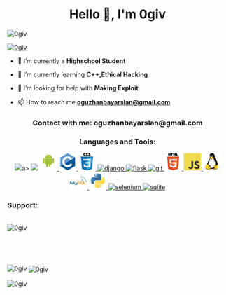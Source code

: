 <h1 align="center">Hello 👋, I'm 0giv</h1>

<p align="left"> <img src="https://komarev.com/ghpvc/?username=0giv&label=Profile%20views&color=0e75b6&style=flat" alt="0giv" /> </p>

<p align="left"> <a href="https://github.com/ryo-ma/github-profile-trophy"><img src="https://github-profile-trophy.vercel.app/?username=0giv" alt="0giv" /></a> </p>

- 🔭 I’m currently a **Highschool Student**

- 🌱 I’m currently learning **C++,Ethical Hacking**

- 🤝 I’m looking for help with **Making Exploit**

- 📫 How to reach me **oguzhanbayarslan@gmail.com**

<h3 align="center">Contact with me: oguzhanbayarslan@gmail.com</h3>
<p align="left">
</p>

<h3 align="center">Languages and Tools:</h3>
<p align="center"><a href="https://www.maltego.com/"> <img src="https://www.maltego.com/img/maltego-logo.svg" /></a>a> <a href="https://nmap.org/" target="_blank"><img src="https://nmap.org/images/sitelogo.png" /></a> <a href="https://developer.android.com" target="_blank" rel="noreferrer"> <img src="https://raw.githubusercontent.com/devicons/devicon/master/icons/android/android-original-wordmark.svg" alt="android" width="40" height="40"/> </a> <a href="https://www.cprogramming.com/" target="_blank" rel="noreferrer"> <img src="https://raw.githubusercontent.com/devicons/devicon/master/icons/c/c-original.svg" alt="c" width="40" height="40"/> </a> <a href="https://www.w3schools.com/css/" target="_blank" rel="noreferrer"> <img src="https://raw.githubusercontent.com/devicons/devicon/master/icons/css3/css3-original-wordmark.svg" alt="css3" width="40" height="40"/> </a> <a href="https://www.djangoproject.com/" target="_blank" rel="noreferrer"> <img src="https://cdn.worldvectorlogo.com/logos/django.svg" alt="django" width="40" height="40"/></a><a href="https://flask.palletsprojects.com/" target="_blank" rel="noreferrer"> <img src="https://www.vectorlogo.zone/logos/pocoo_flask/pocoo_flask-icon.svg" alt="flask" width="40" height="40"/> </a> <a href="https://git-scm.com/" target="_blank" rel="noreferrer"> <img src="https://www.vectorlogo.zone/logos/git-scm/git-scm-icon.svg" alt="git" width="40" height="40"/> </a> <a href="https://www.w3.org/html/" target="_blank" rel="noreferrer"> <img src="https://raw.githubusercontent.com/devicons/devicon/master/icons/html5/html5-original-wordmark.svg" alt="html5" width="40" height="40"/> </a> <a href="https://developer.mozilla.org/en-US/docs/Web/JavaScript" target="_blank" rel="noreferrer"> <img src="https://raw.githubusercontent.com/devicons/devicon/master/icons/javascript/javascript-original.svg" alt="javascript" width="40" height="40"/> </a> <a href="https://www.linux.org/" target="_blank" rel="noreferrer"> <img src="https://raw.githubusercontent.com/devicons/devicon/master/icons/linux/linux-original.svg" alt="linux" width="40" height="40"/> </a> <a href="https://www.mysql.com/" target="_blank" rel="noreferrer"> <img src="https://raw.githubusercontent.com/devicons/devicon/master/icons/mysql/mysql-original-wordmark.svg" alt="mysql" width="40" height="40"/> </a> <a href="https://www.python.org" target="_blank" rel="noreferrer"> <img src="https://raw.githubusercontent.com/devicons/devicon/master/icons/python/python-original.svg" alt="python" width="40" height="40"/> </a> <a href="https://www.selenium.dev" target="_blank" rel="noreferrer"> <img src="https://raw.githubusercontent.com/detain/svg-logos/780f25886640cef088af994181646db2f6b1a3f8/svg/selenium-logo.svg" alt="selenium" width="40" height="40"/> </a> <a href="https://www.sqlite.org/" target="_blank" rel="noreferrer"> <img src="https://www.vectorlogo.zone/logos/sqlite/sqlite-icon.svg" alt="sqlite" width="40" height="40"/> </a>  </p>

<h3 align="left">Support:</h3>
<p><a href="https://www.buymeacoffee.com/0giv"> <br><img align="left" src="https://cdn.buymeacoffee.com/buttons/v2/default-yellow.png" height="50" width="210" alt="0giv" /></a></p><br><br>

<br><p><img align="left" src="https://github-readme-stats.vercel.app/api/top-langs?username=0giv&show_icons=true&locale=en&layout=compact" alt="0giv" /></p>

<p>&nbsp;<img align="center" src="https://github-readme-stats.vercel.app/api?username=0giv&show_icons=true&locale=en" alt="0giv" /></p>

<p><img align="center" src="https://github-readme-streak-stats.herokuapp.com/?user=0giv&" alt="0giv" /></p>
